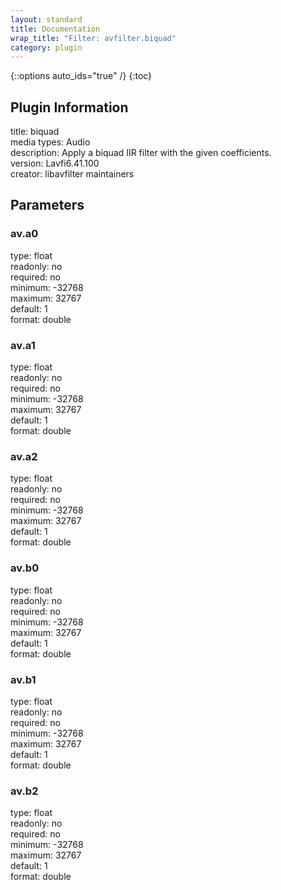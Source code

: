 ```yaml
---
layout: standard
title: Documentation
wrap_title: "Filter: avfilter.biquad"
category: plugin
---
```

{::options auto_ids="true" /}
{:toc}

## Plugin Information

title: biquad  
media types:
Audio  
description: Apply a biquad IIR filter with the given coefficients.  
version: Lavfi6.41.100  
creator: libavfilter maintainers  

## Parameters

### av.a0

  
type: float  
readonly: no  
required: no  
minimum: -32768  
maximum: 32767  
default: 1  
format: double  

### av.a1

  
type: float  
readonly: no  
required: no  
minimum: -32768  
maximum: 32767  
default: 1  
format: double  

### av.a2

  
type: float  
readonly: no  
required: no  
minimum: -32768  
maximum: 32767  
default: 1  
format: double  

### av.b0

  
type: float  
readonly: no  
required: no  
minimum: -32768  
maximum: 32767  
default: 1  
format: double  

### av.b1

  
type: float  
readonly: no  
required: no  
minimum: -32768  
maximum: 32767  
default: 1  
format: double  

### av.b2

  
type: float  
readonly: no  
required: no  
minimum: -32768  
maximum: 32767  
default: 1  
format: double  

